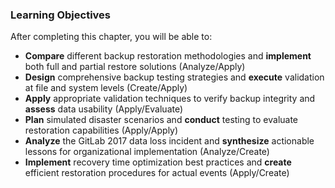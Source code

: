 
### Learning Objectives

After completing this chapter, you will be able to:

- **Compare** different backup restoration methodologies and **implement** both full and partial restore solutions (Analyze/Apply)
- **Design** comprehensive backup testing strategies and **execute** validation at file and system levels (Create/Apply)
- **Apply** appropriate validation techniques to verify backup integrity and **assess** data usability (Apply/Evaluate)
- **Plan** simulated disaster scenarios and **conduct** testing to evaluate restoration capabilities (Apply/Apply)
- **Analyze** the GitLab 2017 data loss incident and **synthesize** actionable lessons for organizational implementation (Analyze/Create)
- **Implement** recovery time optimization best practices and **create** efficient restoration procedures for actual events (Apply/Create)
